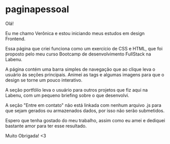 # paginapessoal

Olá! 

Eu me chamo Verônica e estou iniciando meus estudos em design Frontend. 

Essa página que criei funciona como um exercício de CSS e HTML, que foi proposto pelo meu curso Bootcamp de desenvolvimento FullStack na Labenu. 

A página contém uma barra simples de navegação que ao clique leva o usuário às seções principais. Animei as tags <a> e algumas imagens para que o design se torne um pouco interativo. 

A seção portfólio leva o usuário para outros projetos que fiz aqui na Labenu, com um pequeno briefing sobre o que desenvolvi. 

A seção "Entre em contato" não está linkada com nenhum arquivo .js para que sejam gerados ou armazenados dados, por isso não serão submetidos. 



Espero que tenha gostado do meu trabalho, assim como eu amei e dediquei bastante amor para ter esse resultado. 



Muito Obrigada!
<3
